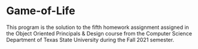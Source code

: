# Game-of-Life
This program is the solution to the fifth homework assignment assigned in the Object Oriented Principals & Design course from the Computer Science Department of Texas State University during the Fall 2021 semester.
